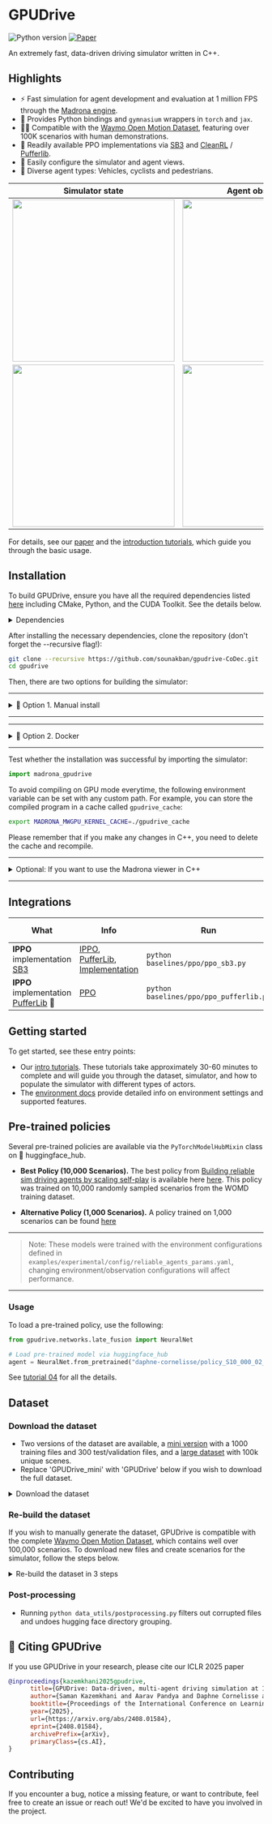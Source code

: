 GPUDrive
========

![Python version](https://img.shields.io/badge/Python-3.11-blue) [![Paper](https://img.shields.io/badge/arXiv-2408.01584-b31b1b.svg)](https://arxiv.org/abs/2408.01584)

An extremely fast, data-driven driving simulator written in C++.

## Highlights

- ⚡️ Fast simulation for agent development and evaluation at 1 million FPS through the [Madrona engine](https://madrona-engine.github.io/).
- 🐍 Provides Python bindings and `gymnasium` wrappers in `torch` and `jax`.
- 🏃‍➡️ Compatible with the [Waymo Open Motion Dataset](https://github.com/waymo-research/waymo-open-dataset), featuring over 100K scenarios with human demonstrations.
- 📜 Readily available PPO implementations via [SB3](https://github.com/DLR-RM/stable-baselines3) and [CleanRL](https://github.com/vwxyzjn/cleanrl) / [Pufferlib](https://puffer.ai/).
- 👀 Easily configure the simulator and agent views.
- 🎨 Diverse agent types: Vehicles, cyclists and pedestrians.

<div align="center">

| Simulator state                                                  | Agent observation                                                |
| ---------------------------------------------------------------- | ---------------------------------------------------------------- |
| <img src="assets/sim_video_7.gif" width="320px">    | <img src="assets/obs_video_7.gif" width="320px"> |
| <img src="assets/sim_video_0_10.gif" width="320px"> | <img src="assets/obs_video_0_10.gif" width="320px"> |

</div>

For details, see our [paper](https://arxiv.org/abs/2408.01584) and the [introduction tutorials](https://github.com/Emerge-Lab/gpudrive/tree/main/examples/tutorials), which guide you through the basic usage.

## Installation

To build GPUDrive, ensure you have all the required dependencies listed [here](https://github.com/shacklettbp/madrona#dependencies) including CMake, Python, and the CUDA Toolkit. See the details below.

<details> <summary>Dependencies</summary>

- CMake >= 3.24
- Python >= 3.11
- CUDA Toolkit >= 12.2 and <= 12.4 (We do not support CUDA versions 12.5+ at this time. Verify your CUDA version using nvcc --version.)
- On macOS and Windows, install the required dependencies for XCode and Visual Studio C++ tools, respectively.

</details>

After installing the necessary dependencies, clone the repository (don't forget the --recursive flag!):

```bash
git clone --recursive https://github.com/sounakban/gpudrive-CoDec.git
cd gpudrive
```

Then, there are two options for building the simulator:

---

<details>
  <summary>🔧 Option 1. Manual install </summary>

For Linux and macOS, use the following commands:

```bash
mkdir build
cd build
cmake .. -DCMAKE_BUILD_TYPE=Release
make -j # cores to build with, e.g. 32
cd ..
```

For Windows, open the cloned repository in Visual Studio and build the project using the integrated `cmake` functionality.

Next, set up a Python environment

#### With pyenv (Recommended)

Create a virtual environment:

```bash
pyenv virtualenv 3.11 gpudrive
pyenv activate gpudrive
```

Set it for the current project directory (optional):

```bash
pyenv local gpudrive
```

#### With conda

```bash
conda env create -f ./environment.yml
conda activate gpudrive
```

### Install Python package

Finally, install the Python components of the repository using pip:

```bash
# macOS and Linux.
pip install -e . 
```

Optional depencies include [pufferlib], [sb3] and [tests].

```bash
# On Windows.
pip install -e . -Cpackages.madrona_escape_room.ext-out-dir=PATH_TO_YOUR_BUILD_DIR on Windows
```

</details>

---

---

<details>
  <summary> 🐳  Option 2. Docker </summary>

To get started quickly, we provide a Dockerfile in the root directory.  

### Prerequisites  
Ensure you have the following installed:  
- [Docker](https://docs.docker.com/get-docker/)  
- [NVIDIA Container Toolkit](https://docs.nvidia.com/datacenter/cloud-native/container-toolkit/latest/install-guide.html)  

### Building the Docker mage  
Once installed, you can build the container with:  

```bash
DOCKER_BUILDKIT=1 docker build --build-arg USE_CUDA=true --tag my_image:latest --progress=plain .
```

### Running the Container  
To run the container with GPU support and shared memory:  

```bash
docker run --gpus all -it --rm --shm-size=20G -v ${PWD}:/workspace my_image:latest /bin/bash
```

</details>

---

Test whether the installation was successful by importing the simulator:

```Python
import madrona_gpudrive
```

To avoid compiling on GPU mode everytime, the following environment variable can be set with any custom path. For example, you can store the compiled program in a cache called `gpudrive_cache`:

```bash
export MADRONA_MWGPU_KERNEL_CACHE=./gpudrive_cache
```

Please remember that if you make any changes in C++, you need to delete the cache and recompile.

---

<details>
  <summary>Optional: If you want to use the Madrona viewer in C++</summary>

#### Extra dependencies to use Madrona viewer

  To build the simulator with visualization support on Linux (`build/viewer`), you will need to install X11 and OpenGL development libraries. Equivalent dependencies are already installed by Xcode on macOS. For example, on Ubuntu:

```bash
  sudo apt install libx11-dev libxrandr-dev libxinerama-dev libxcursor-dev libxi-dev mesa-common-dev libc++1
```

</details>

---

## Integrations


| What                                                                                                    | Info                                                                                                                                                                         | Run                                    | Training SPS |
| ------------------------------------------------------------------------------------------------------- | ---------------------------------------------------------------------------------------------------------------------------------------------------------------------------- | --------------------------------------------- | ------------------------------ |
| **IPPO** implementation [SB3](https://github.com/DLR-RM/stable-baselines3/tree/master) | [IPPO](https://proceedings.neurips.cc/paper_files/paper/2022/file/9c1535a02f0ce079433344e14d910597-Paper-Datasets_and_Benchmarks.pdf), [PufferLib](https://arxiv.org/pdf/2406.12905), [Implementation](https://github.com/Emerge-Lab/gpudrive/blob/main/integrations/ppo/puffer) | `python baselines/ppo/ppo_sb3.py`      | 25 - 50K                       |
| **IPPO** implementation [PufferLib](https://github.com/PufferAI/PufferLib) 🐡                           | [PPO](https://arxiv.org/pdf/2406.12905)                                                   | `python baselines/ppo/ppo_pufferlib.py`       | 100 - 300K                     |


## Getting started

To get started, see these entry points:

- Our [intro tutorials](https://github.com/Emerge-Lab/gpudrive/tree/main/examples/tutorials). These tutorials take approximately 30-60 minutes to complete and will guide you through the dataset, simulator, and how to populate the simulator with different types of actors.
- The [environment docs](https://github.com/Emerge-Lab/gpudrive/tree/main/gpudrive/env) provide detailed info on environment settings and supported features.

<!-- <p align="center">
  <img src="assets/GPUDrive_docs_flow.png" width="1300" title="Getting started">
</p> -->

<!-- ## 📈 Tests

To further test the setup, you can run the pytests in the root directory:

```bash
pytest
```

To test if the simulator compiled correctly (and python lib did not), try running the headless program from the build directory.

```bash
cd build
./headless CPU 1 # Run on CPU, 1 step
``` -->

## Pre-trained policies

Several pre-trained policies are available via the `PyTorchModelHubMixin` class on 🤗 huggingface_hub. 

- **Best Policy (10,000 Scenarios).** The best policy from [Building reliable sim driving agents by scaling self-play](https://arxiv.org/abs/2502.14706) is available here [here](https://huggingface.co/daphne-cornelisse/policy_S10_000_02_27). This policy was trained on 10,000 randomly sampled scenarios from the WOMD training dataset. 

- **Alternative Policy (1,000 Scenarios).** A policy trained on 1,000 scenarios can be found [here](https://huggingface.co/daphne-cornelisse/policy_S1000_02_27)

---

> Note: These models were trained with the environment configurations defined in `examples/experimental/config/reliable_agents_params.yaml`, changing environment/observation configurations will affect performance. 

---

### Usage

To load a pre-trained policy, use the following:
```Python
from gpudrive.networks.late_fusion import NeuralNet

# Load pre-trained model via huggingface_hub
agent = NeuralNet.from_pretrained("daphne-cornelisse/policy_S10_000_02_27")
```

See [tutorial 04](https://github.com/Emerge-Lab/gpudrive/tree/main/examples/tutorials/04_use_pretrained_sim_agent.ipynb) for all the details.

## Dataset

### Download the dataset

- Two versions of the dataset are available, a [mini version](https://huggingface.co/datasets/EMERGE-lab/GPUDrive_mini) with a 1000 training files and 300 test/validation files, and a [large dataset](https://huggingface.co/datasets/EMERGE-lab/GPUDrive) with 100k unique scenes.
- Replace 'GPUDrive_mini' with 'GPUDrive' below if you wish to download the full dataset.

<details>
  <summary>Download the dataset</summary>

To download the dataset you need the huggingface_hub library 

```bash
pip install huggingface_hub
```

Then you can download the dataset using python or just `huggingface-cli`.

- **Option 1**: Using Python

```python
>>> from huggingface_hub import snapshot_download
>>> snapshot_download(repo_id="EMERGE-lab/GPUDrive_mini", repo_type="dataset", local_dir="data/processed")
```

- **Option 2**: Use the huggingface-cli

1. Log in to your Hugging Face account:

```bash
huggingface-cli login
```

2. Download the dataset:

```bash
huggingface-cli download EMERGE-lab/GPUDrive_mini --local-dir data/processed --repo-type "dataset"
```

- **Option 3**: Manual Download

1. Visit https://huggingface.co/datasets/EMERGE-lab/GPUDrive_mini
2. Navigate to the Files and versions tab.
3. Download the desired files/directories.

_NOTE_: If you downloaded the full-sized dataset, it is grouped to subdirectories of 10k files each (according to hugging face constraints). In order for the path to work with GPUDrive, you need to run

```python
python data_utils/extract_groups.py #use --help if you've used a custom download path
```

</details>

### Re-build the dataset

If you wish to manually generate the dataset, GPUDrive is compatible with the complete [Waymo Open Motion Dataset](https://github.com/waymo-research/waymo-open-dataset), which contains well over 100,000 scenarios. To download new files and create scenarios for the simulator, follow the steps below.

<details>
  <summary>Re-build the dataset in 3 steps</summary>

1. First, head to [https://waymo.com/open/](https://waymo.com/open/) and click on the "download" button a the top. After registering, click on the files from `v1.2.1 March 2024`, the newest version of the dataset at the time of wrting (10/2024). This will lead you a Google Cloud page. From here, you should see a folder structure like this:

```
waymo_open_dataset_motion_v_1_2_1/
│
├── uncompressed/
│   ├── lidar_and_camera/
│   ├── scenario/
│   │   ├── testing_interactive/
│   │   ├── testing/
│   │   ├── training_20s/
│   │   ├── training/
│   │   ├── validation_interactive/
│   │   └── validation/
│   └── tf_example/
```

2. Now, download files from testing, training and/or validation in the **`scenario`** folder. An easy way to do this is through `gsutil`.  First register using:

```bash
gcloud auth login
```

...then run the command below to download the dataset you prefer. For example, to download the validation dataset:

```bash
gsutil -m cp -r gs://waymo_open_dataset_motion_v_1_2_1/uncompressed/scenario/validation/ data/raw
```

where `data/raw` is your local storage folder. Note that this can take a while, depending on the size of the dataset you're downloading.

3. The last thing we need to do is convert the raw data to a format that is compatible with the simulator using:

```bash
python data_utils/process_waymo_files.py '<raw-data-path>' '<storage-path>' '<dataset>'
```

Note: Due to an open [issue](https://github.com/waymo-research/waymo-open-dataset/issues/868), installation of `waymo-open-dataset-tf-2.12.0` fails for Python 3.11. To use the script, in a separate Python 3.10 environment, run

```bash
pip install waymo-open-dataset-tf-2-12-0 trimesh[easy] python-fcl
```

Then for example, if you want to process the validation data, run:

```bash
python data_utils/process_waymo_files.py 'data/raw/' 'data/processed/' 'validation'
>>>
Processing Waymo files: 100%|████████████████████████████████████████████████████████████████| 150/150 [00:05<00:00, 28.18it/s]
INFO:root:Done!
```

and that's it!

> **🧐 Caveat**: A single Waymo tfrecord file contains approximately 500 traffic scenarios. Processing speed is about 250 scenes/min on a 16 core CPU. Trying to process the entire validation set for example (150 tfrecords) is a LOT of time.

</details>

### Post-processing
- Running `python data_utils/postprocessing.py` filters out corrupted files and undoes hugging face directory grouping.

## 📜 Citing GPUDrive

If you use GPUDrive in your research, please cite our ICLR 2025 paper
```bibtex
@inproceedings{kazemkhani2025gpudrive,
      title={GPUDrive: Data-driven, multi-agent driving simulation at 1 million FPS}, 
      author={Saman Kazemkhani and Aarav Pandya and Daphne Cornelisse and Brennan Shacklett and Eugene Vinitsky},
      booktitle={Proceedings of the International Conference on Learning Representations (ICLR)},
      year={2025},
      url={https://arxiv.org/abs/2408.01584},
      eprint={2408.01584},
      archivePrefix={arXiv},
      primaryClass={cs.AI},
}
```

## Contributing

If you encounter a bug, notice a missing feature, or want to contribute, feel free to create an issue or reach out! We'd be excited to have you involved in the project.
